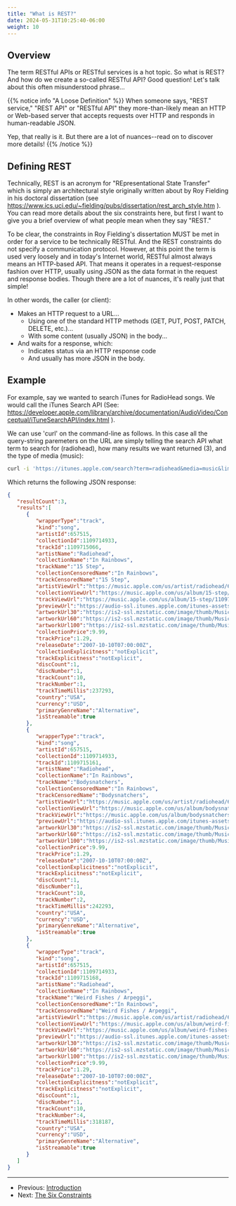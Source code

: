 ```yaml
---
title: "What is REST?"
date: 2024-05-31T10:25:40-06:00
weight: 10
---
```

## Overview
The term RESTful APIs or RESTful services is a hot topic. So what is REST? And how do we create a so-called RESTful API? Good question! Let's talk about this often misunderstood phrase...

{{% notice info "A Loose Definition" %}}
When someone says, "REST service," "REST API" or "RESTful API" they more-than-likely mean an HTTP or Web-based server that accepts requests over HTTP and responds in human-readable JSON.

Yep, that really is it. But there are a lot of nuances--read on to discover more details!
{{% /notice %}}

## Defining REST
Technically, REST is an acronym for "REpresentational State Transfer" which is simply an architectural style originally written about by Roy Fielding in his doctoral dissertation (see https://www.ics.uci.edu/~fielding/pubs/dissertation/rest_arch_style.htm ). You can read more details about the six constraints here, but first I want to give you a brief overview of what people mean when they say "REST."

To be clear, the constraints in Roy Fielding's dissertation MUST be met in order for a service to be technically RESTful. And the REST constraints do not specify a communication protocol. However, at this point the term is used very loosely and in today's Internet world, RESTful almost always means an HTTP-based API. That means it operates in a request-response fashion over HTTP, usually using JSON as the data format in the request and response bodies. Though there are a lot of nuances, it's really just that simple!

In other words, the caller (or client):
* Makes an HTTP request to a URL...
    * Using one of the standard HTTP methods (GET, PUT, POST, PATCH, DELETE, etc.)...
    * With some content (usually JSON) in the body...
* And waits for a response, which:
    * Indicates status via an HTTP response code
    * And usually has more JSON in the body.

## Example
For example, say we wanted to search iTunes for RadioHead songs. We would call the iTunes Search API (See: https://developer.apple.com/library/archive/documentation/AudioVideo/Conceptual/iTuneSearchAPI/index.html ).

We can use 'curl' on the command-line as follows. In this case all the query-string paremeters on the URL are simply telling the search API what term to search for (radiohead), how many results we want returned (3), and the type of media (music):
```bash
curl -i 'https://itunes.apple.com/search?term=radiohead&media=music&limit=3'
```

Which returns the following JSON response:

```json
{
   "resultCount":3,
   "results":[
      {
         "wrapperType":"track",
         "kind":"song",
         "artistId":657515,
         "collectionId":1109714933,
         "trackId":1109715066,
         "artistName":"Radiohead",
         "collectionName":"In Rainbows",
         "trackName":"15 Step",
         "collectionCensoredName":"In Rainbows",
         "trackCensoredName":"15 Step",
         "artistViewUrl":"https://music.apple.com/us/artist/radiohead/657515?uo=4",
         "collectionViewUrl":"https://music.apple.com/us/album/15-step/1109714933?i=1109715066&uo=4",
         "trackViewUrl":"https://music.apple.com/us/album/15-step/1109714933?i=1109715066&uo=4",
         "previewUrl":"https://audio-ssl.itunes.apple.com/itunes-assets/AudioPreview125/v4/af/72/85/af728523-8048-4a8b-9e13-e8f4f64e9d69/mzaf_8205306206851675436.plus.aac.p.m4a",
         "artworkUrl30":"https://is2-ssl.mzstatic.com/image/thumb/Music115/v4/9a/4f/8a/9a4f8a4b-0254-d5ab-74b5-ebe39bbbe85d/634904032463.png/30x30bb.jpg",
         "artworkUrl60":"https://is2-ssl.mzstatic.com/image/thumb/Music115/v4/9a/4f/8a/9a4f8a4b-0254-d5ab-74b5-ebe39bbbe85d/634904032463.png/60x60bb.jpg",
         "artworkUrl100":"https://is2-ssl.mzstatic.com/image/thumb/Music115/v4/9a/4f/8a/9a4f8a4b-0254-d5ab-74b5-ebe39bbbe85d/634904032463.png/100x100bb.jpg",
         "collectionPrice":9.99,
         "trackPrice":1.29,
         "releaseDate":"2007-10-10T07:00:00Z",
         "collectionExplicitness":"notExplicit",
         "trackExplicitness":"notExplicit",
         "discCount":1,
         "discNumber":1,
         "trackCount":10,
         "trackNumber":1,
         "trackTimeMillis":237293,
         "country":"USA",
         "currency":"USD",
         "primaryGenreName":"Alternative",
         "isStreamable":true
      },
      {
         "wrapperType":"track",
         "kind":"song",
         "artistId":657515,
         "collectionId":1109714933,
         "trackId":1109715161,
         "artistName":"Radiohead",
         "collectionName":"In Rainbows",
         "trackName":"Bodysnatchers",
         "collectionCensoredName":"In Rainbows",
         "trackCensoredName":"Bodysnatchers",
         "artistViewUrl":"https://music.apple.com/us/artist/radiohead/657515?uo=4",
         "collectionViewUrl":"https://music.apple.com/us/album/bodysnatchers/1109714933?i=1109715161&uo=4",
         "trackViewUrl":"https://music.apple.com/us/album/bodysnatchers/1109714933?i=1109715161&uo=4",
         "previewUrl":"https://audio-ssl.itunes.apple.com/itunes-assets/AudioPreview115/v4/ba/e4/ac/bae4ac59-3bfa-e4b9-4f4c-03f667324fc0/mzaf_14837742185575446625.plus.aac.p.m4a",
         "artworkUrl30":"https://is2-ssl.mzstatic.com/image/thumb/Music115/v4/9a/4f/8a/9a4f8a4b-0254-d5ab-74b5-ebe39bbbe85d/634904032463.png/30x30bb.jpg",
         "artworkUrl60":"https://is2-ssl.mzstatic.com/image/thumb/Music115/v4/9a/4f/8a/9a4f8a4b-0254-d5ab-74b5-ebe39bbbe85d/634904032463.png/60x60bb.jpg",
         "artworkUrl100":"https://is2-ssl.mzstatic.com/image/thumb/Music115/v4/9a/4f/8a/9a4f8a4b-0254-d5ab-74b5-ebe39bbbe85d/634904032463.png/100x100bb.jpg",
         "collectionPrice":9.99,
         "trackPrice":1.29,
         "releaseDate":"2007-10-10T07:00:00Z",
         "collectionExplicitness":"notExplicit",
         "trackExplicitness":"notExplicit",
         "discCount":1,
         "discNumber":1,
         "trackCount":10,
         "trackNumber":2,
         "trackTimeMillis":242293,
         "country":"USA",
         "currency":"USD",
         "primaryGenreName":"Alternative",
         "isStreamable":true
      },
      {
         "wrapperType":"track",
         "kind":"song",
         "artistId":657515,
         "collectionId":1109714933,
         "trackId":1109715168,
         "artistName":"Radiohead",
         "collectionName":"In Rainbows",
         "trackName":"Weird Fishes / Arpeggi",
         "collectionCensoredName":"In Rainbows",
         "trackCensoredName":"Weird Fishes / Arpeggi",
         "artistViewUrl":"https://music.apple.com/us/artist/radiohead/657515?uo=4",
         "collectionViewUrl":"https://music.apple.com/us/album/weird-fishes-arpeggi/1109714933?i=1109715168&uo=4",
         "trackViewUrl":"https://music.apple.com/us/album/weird-fishes-arpeggi/1109714933?i=1109715168&uo=4",
         "previewUrl":"https://audio-ssl.itunes.apple.com/itunes-assets/AudioPreview115/v4/6c/e9/79/6ce9792e-c06a-b49b-6efe-60b96a690af8/mzaf_5478326228427438939.plus.aac.p.m4a",
         "artworkUrl30":"https://is2-ssl.mzstatic.com/image/thumb/Music115/v4/9a/4f/8a/9a4f8a4b-0254-d5ab-74b5-ebe39bbbe85d/634904032463.png/30x30bb.jpg",
         "artworkUrl60":"https://is2-ssl.mzstatic.com/image/thumb/Music115/v4/9a/4f/8a/9a4f8a4b-0254-d5ab-74b5-ebe39bbbe85d/634904032463.png/60x60bb.jpg",
         "artworkUrl100":"https://is2-ssl.mzstatic.com/image/thumb/Music115/v4/9a/4f/8a/9a4f8a4b-0254-d5ab-74b5-ebe39bbbe85d/634904032463.png/100x100bb.jpg",
         "collectionPrice":9.99,
         "trackPrice":1.29,
         "releaseDate":"2007-10-10T07:00:00Z",
         "collectionExplicitness":"notExplicit",
         "trackExplicitness":"notExplicit",
         "discCount":1,
         "discNumber":1,
         "trackCount":10,
         "trackNumber":4,
         "trackTimeMillis":318187,
         "country":"USA",
         "currency":"USD",
         "primaryGenreName":"Alternative",
         "isStreamable":true
      }
   ]
}
```
----
* Previous: [Introduction](/introduction.html)
* Next: [The Six Constraints](/introduction/restconstraints.html)

